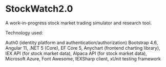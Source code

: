 # StockWatch2.0
A work-in-progress stock market trading simulator and research tool.

Technology used:

  Auth0 (identity platform and authentication/authorization) 
  Bootstrap 4.6,
  Angular 11,
  .NET 5 (Core),
  EF Core 5,
  Anychart (frontend charting library),
  IEX API (for stock market data),
  Alpaca API (for stock market data),
  Microsoft Azure,
  Font Awesome,
  IEXSharp client,
  xUnit testing framework

